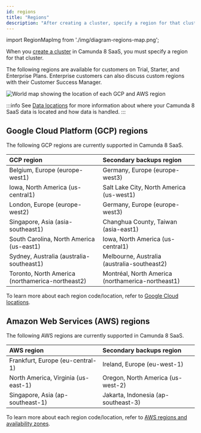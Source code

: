 ```yaml
---
id: regions
title: "Regions"
description: "After creating a cluster, specify a region for that cluster. Read on for details of Google Cloud Platform regions currently supported in Camunda 8 SaaS."
---
```


import RegionMapImg from './img/diagram-regions-map.png';

When you [create a cluster](/components/console/manage-clusters/create-cluster.md) in Camunda 8 SaaS, you must specify a region for that cluster.

The following regions are available for customers on Trial, Starter, and Enterprise Plans. Enterprise customers can also discuss custom regions with their Customer Success Manager.

<img src={RegionMapImg} alt="World map showing the location of each GCP and AWS region" class="img-noborder"/>

:::info
See [Data locations](data-locations.md) for more information about where your Camunda 8 SaaS data is located and how data is handled.
:::

## Google Cloud Platform (GCP) regions

The following GCP regions are currently supported in Camunda 8 SaaS.

| GCP region                                       | Secondary backups region                          |
| :----------------------------------------------- | :------------------------------------------------ |
| Belgium, Europe (europe-west1)                   | Germany, Europe (europe-west3)                    |
| Iowa, North America (us-central1)                | Salt Lake City, North America (us-west1)          |
| London, Europe (europe-west2)                    | Germany, Europe (europe-west3)                    |
| Singapore, Asia (asia-southeast1)                | Changhua County, Taiwan (asia-east1)              |
| South Carolina, North America (us-east1)         | Iowa, North America (us-central1)                 |
| Sydney, Australia (australia-southeast1)         | Melbourne, Australia (australia-southeast2)       |
| Toronto, North America (northamerica-northeast2) | Montréal, North America (northamerica-northeast1) |

To learn more about each region code/location, refer to [Google Cloud locations](https://cloud.google.com/about/locations).

## Amazon Web Services (AWS) regions

The following AWS regions are currently supported in Camunda 8 SaaS.

| AWS region                          | Secondary backups region            |
| :---------------------------------- | :---------------------------------- |
| Frankfurt, Europe (eu-central-1)    | Ireland, Europe (eu-west-1)         |
| North America, Virginia (us-east-1) | Oregon, North America (us-west-2)   |
| Singapore, Asia (ap-southeast-1)    | Jakarta, Indonesia (ap-southeast-3) |

To learn more about each region code/location, refer to [AWS regions and availability zones](https://aws.amazon.com/about-aws/global-infrastructure/regions_az/).
